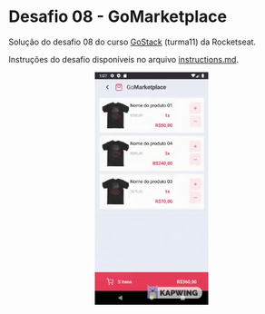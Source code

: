 # Desafio 08 - GoMarketplace

Solução do desafio 08 do curso [GoStack](https://rocketseat.com.br/gostack) (turma11) da Rocketseat.

Instruções do desafio disponíveis no arquivo [instructions.md](https://github.com/jobsonita/rocketseat-bootcamp-nivel03-desafio02/blob/master/instructions.md).

<p align="center"><img alt="Demonstração do app mobile" title="Adição e remoção de itens do carrinho" src=".github/demo.gif" width="200px" /></p>
